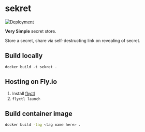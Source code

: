 # sekret

[![Deployment](https://github.com/JayJamieson/sekret/actions/workflows/deployment.yml/badge.svg)](https://github.com/JayJamieson/sekret/actions/workflows/deployment.yml)

**Very Simple** secret store.

Store a secret, share via self-destructing link on revealing of secret.

## Build locally

`docker build -t sekret .`

## Hosting on Fly.io

1. Install [flyctl](https://fly.io/docs/hands-on/install-flyctl/)
2. `flyctl launch`

## Build container image

```sh
docker build -tag <tag name here> .
```
